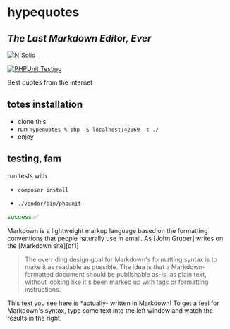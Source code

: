 # hypequotes
## _The Last Markdown Editor, Ever_

[![N|Solid](https://cldup.com/dTxpPi9lDf.thumb.png)](https://nodesource.com/products/nsolid)

[![PHPUnit Testing](https://github.com/jorqensen/hypequotes/actions/workflows/php.yml/badge.svg)](https://github.com/jorqensen/hypequotes/actions/workflows/php.yml)

Best quotes from the internet

## totes installation

- clone this
- run `hypequotes % php -S localhost:42069 -t ./`
- enjoy

## testing, fam

run tests with

- `composer install`




- `./vendor/bin/phpunit`

<p style="color: green;">success ✅</p>

Markdown is a lightweight markup language based on the formatting conventions
that people naturally use in email.
As [John Gruber] writes on the [Markdown site][df1]

> The overriding design goal for Markdown's
> formatting syntax is to make it as readable
> as possible. The idea is that a
> Markdown-formatted document should be
> publishable as-is, as plain text, without
> looking like it's been marked up with tags
> or formatting instructions.

This text you see here is *actually- written in Markdown! To get a feel
for Markdown's syntax, type some text into the left window and
watch the results in the right.
